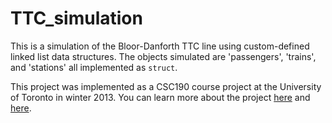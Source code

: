 # TTC_simulation
This is a simulation of the Bloor-Danforth TTC line using custom-defined linked list data structures. The objects simulated are 'passengers', 'trains', and 'stations' all implemented as `struct`.

This project was implemented as a CSC190 course project at the University of Toronto in winter 2013. You can learn more about the project [here](http://www.cs.toronto.edu/~patitsas/cs190/lab3.html) and [here](http://www.cs.toronto.edu/~patitsas/cs190/lab4.html). 
